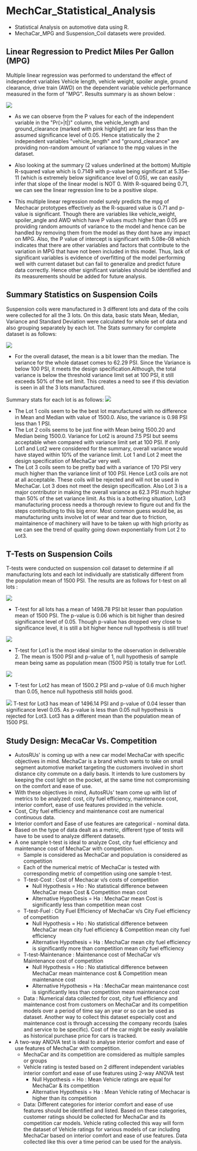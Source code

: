 # MechCar_Statistical_Analysis
- Statistical Analysis on automotive data using R.
- MechaCar_MPG and Suspension_Coil datasets were provided.

## Linear Regression to Predict Miles Per Gallon (MPG)
Multiple linear regression was performed to understand the effect of independent variables Vehicle length, vehicle weight, spoiler angle, ground clearance, drive train (AWD) on the dependent variable vehicle performance measured in the form of "MPG". Results summary is as shown below :

<img src = "Resources/SummaryStats_LM.png"></img>
- As we can observe from the P values for each of the independent variable in the "Pr(>|t|)" column, the vehicle_length and ground_clearance (marked with pink highlight) are far less than the assumed significance level of 0.05. Hence statistically the 2 independent variables "vehicle_length" and "ground_clearance" are providing non-random amount of variance to the mpg values in the dataset.

- Also looking at the summary (2 values underlined at the bottom) Multiple R-squared value which is 0.7149 with p-value being significant at 5.35e-11 (which is extremely below significance level of 0.05), we can easily infer that slope of the linear model is NOT 0. With R-squared being 0.71, we can see the linear regression line to be a positive slope.
- This multiple linear regression model surely predicts the mpg of Mechacar prototypes effectively as the R-squared value is 0.71 and p-value is significant. Though there are variables like vehicle_weight, spoiler_angle and AWD which have P values much higher than 0.05 are providing random amounts of variance to the model and hence can be handled by removing them from the model as they dont have any impact on MPG. Also, the P value of intercept is significant with 5.08e-08 which indicates that there are other variables and factors that contribute to the variation in MPG that have not been included in this model. Thus, lack of significant variables is evidence of overfitting of the model performing well with current dataset but can fail to generalize and predict future data correctly. Hence other significant variables should be identified and its measurements should be added for future analysis.

## Summary Statistics on Suspension Coils
Suspension coils were manufactured in 3 different lots and data of the coils were collected for all the 3 lots. On this data, basic stats Mean, Median, Variance and Standard Deviation were calculated for whole set of data and also grouping separately by each lot. The Stats summary for complete dataset is as follows:

<img src = "Resources/TotalSummary_SCoil.png"></img>

- For the overall dataset, the mean is a bit lower than the median. The variance for the whole dataset comes to 62.29 PSI. Since the Variance is below 100 PSI, it meets the design specification.Although, the total variance is below the threshold variance limit set at 100 PSI, it still exceeds 50% of the set limit. This creates a need to see if this deviation is seen in all the 3 lots manufactured.

Summary stats for each lot is as follows:
<img src = "Resources/LotSummary_SCoil.png"></img>

-	The Lot 1 coils seem to be the best lot manufactured with no difference in Mean and Median with value of 1500.0. Also, the variance is 0.98 PSI less than 1 PSI.
- The Lot 2 coils seems to be just fine with Mean being 1500.20 and Median being 1500.0. Variance for Lot2 is around 7.5 PSI but seems acceptable when compared with variance limit set at 100 PSI. If only Lot1 and Lot2 were considered for the summary, overall variance would have stayed within 10% of the variance limit. Lot 1 and Lot 2 meet the design specification of MechaCar very well.
- The Lot 3 coils seem to be pretty bad with a variance of 170 PSI very much higher than the variance limit of 100 PSI. Hence Lot3 coils are not at all acceptable. These coils will be rejected and will not be used in MechaCar. Lot 3 does not meet the design specification. Also Lot 3 is a major contributor in making the overall variance as 62.3 PSI much higher than 50% of the set variance limit. As this is a bothering situation, Lot3 manufacturing process needs a thorough review to figure out and fix the steps contributing to this big error. Most common guess would be, as manufacturing units involve lot of wear and tear due to friction, maintainence of machinery will have to be taken up with high priority as we can see the trend of quality going down exponentially from Lot 2 to Lot3.

## T-Tests on Suspension Coils

T-tests were conducted on suspension coil dataset to determine if all manufacturing lots and each lot individually are statistically different from the population mean of 1500 PSI. The results are as follows for t-test on all lots :

<img src = "Resources/t-test_AllLots.png"></img>

 - T-test for all lots has a mean of 1498.78 PSI bit lesser than population mean of 1500 PSI. The p-value is 0.06 which is bit higher than desired significance level of 0.05. Though p-value has dropped very close to significance level, it is still a bit higher hence null hypothesis is still true!
 
 <img src = "Resources/t-test_Lot1.png"></img>
  - T-test for Lot1 is the most ideal similar to the observation in deliverable 2. The mean is 1500 PSI and p-value of 1, null hypothesis of sample mean being same as population mean (1500 PSI) is totally true for Lot1.
  
  
 <img src = "Resources/t-test_Lot2.png"></img>
 - T-test for Lot2 has mean of 1500.2 PSI and p-value of 0.6 much higher than 0.05, hence null hypothesis still holds good.
 
<img src = "Resources/t-test_Lot3.png"></img>
T-test for Lot3 has mean of 1496.14 PSI and p-value of 0.04 lesser than significance level 0.05. As p-value is less than 0.05 null hypothesis is rejected for Lot3. Lot3 has a different mean than the population mean of 1500 PSI.

## Study Design: MecaCar Vs. Competition
- AutosRUs' is coming up with a new car model MechaCar with specific objectives in mind. MechaCar is a brand which wants to take on small segment automotive market targeting the customers involved in short distance city commute on a daily basis. It intends to lure customers by keeping the cost light on the pocket, at the same time not compromising on the comfort and ease of use.
- With these objectives in mind, AutosRUs' team come up with list of metrics to be analyzed: cost, city fuel efficiency, maintenance cost, interior comfort, ease of use features provided in the vehicle.
- Cost, City fuel efficiency and maintenance cost are numerical continuous data.
- Interior comfort and Ease of use features are categorical - nominal data.
- Based on the type of data dealt as a metric, different type of tests will have to be used to analyze different datasets.
- A one sample t-test is ideal to analyze Cost, city fuel efficiency and maintenance cost of MechaCar with competition.
	- Sample is considered as MechaCar and population is considered as competition
  -	Each of the numerical metric of MechaCar is tested with corresponding metric of competition using one sample t-test.
  - T-test-Cost : Cost of Mechacar v/s costs of competition
    - Null Hypothesis = Ho : No statistical difference between MechaCar mean Cost & Competition mean cost
    - Alternative Hypothesis = Ha : MechaCar mean Cost is significantly less than competition mean cost
  - T-test-Fuel : City Fuel Efficiency of MechaCar v/s City Fuel efficiency of competition
    - Null Hypothesis = Ho : No statistical difference between MechaCar mean city fuel efficiency & Competition mean city fuel efficiency
    - Alternative Hypothesis = Ha : MechaCar mean city fuel efficiency is significantly more than competition mean city fuel efficiency
  - T-test-Maintenance : Maintenance cost of MechaCar v/s Maintenance cost of competition
    - Null Hypothesis = Ho : No statistical difference between MechaCar mean maintenance cost & Competition mean maintenance cost
    - Alternative Hypothesis = Ha : MechaCar mean maintenance cost is significantly less than competition mean maintenance cost
  - Data : Numerical data collected for cost, city fuel efficiency and maintenance cost from customers on MechaCar and its competition models over a period of time say an year or so can be used as dataset. Another way to collect this dataset especially cost and maintenance cost is through accessing the company records (sales and service to be specific). Cost of the car might be easily available as historical purchase price for cars is tracked.
-	A two-way ANOVA test is ideal to analyse interior comfort and ease of use features of MechaCar with competition.
    - MechaCar and its competition are comsidered as multiple samples or groups
    - Vehicle rating is tested based on 2 different independent variables interior comfort and ease of use features using 2-way ANOVA test
      - Null Hypothesis = Ho : Mean Vehicle ratings are equal for MechaCar & its competition
      - Alternative Hypothesis = Ha : Mean Vehicle rating of Mechacar is higher than its competition
    - Data: Different categories for interior comfort and ease of use features should be identified and listed. Based on these categories, customer ratings should be collected for MechaCar and its competition car models. Vehicle rating collected this way will form the dataset of Vehicle ratings for various models of car including MechaCar based on interior comfort and ease of use features. Data collected like this over a time period can be used for the analysis.



